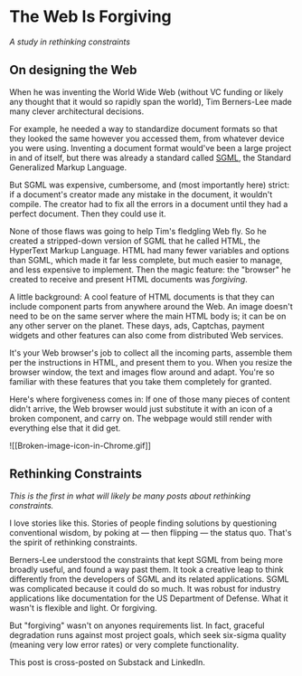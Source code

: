 # The Web Is Forgiving

*A study in rethinking constraints* 

## On designing the Web

When he was inventing the World Wide Web (without VC funding or likely any thought that it would so rapidly span the world), Tim Berners-Lee made many clever architectural decisions. 

For example, he needed a way to standardize document formats so that they looked the same however you accessed them, from whatever device you were using. Inventing a document format would've been a large project in and of itself, but there was already a standard called [SGML](http://en.wikipedia.org/wiki/Standard_Generalized_Markup_Language), the Standard Generalized Markup Language.

But SGML was expensive, cumbersome, and (most importantly here) strict: if a document's creator made any mistake in the document, it wouldn't compile. The creator had to fix all the errors in a document until they had a perfect document. Then they could use it.

None of those flaws was going to help Tim's fledgling Web fly. So he created a stripped-down version of SGML that he called HTML, the HyperText Markup Language. HTML had many fewer variables and options than SGML, which made it far less complete, but much easier to manage, and less expensive to implement. Then the magic feature: the "browser" he created to receive and present HTML documents was *forgiving*. 

A little background: A cool feature of HTML documents is that they can include component parts from anywhere around the Web. An image doesn't need to be on the same server where the main HTML body is; it can be on any other server on the planet. These days, ads, Captchas, payment widgets and other features can also come from distributed Web services.

It's your Web browser's job to collect all the incoming parts, assemble them per the instructions in HTML, and present them to you. When you resize the browser window, the text and images flow around and adapt. You're so familiar with these features that you take them completely for granted.

Here's where forgiveness comes in: If one of those many pieces of content didn't arrive, the Web browser would just substitute it with an icon of a broken component, and carry on. The webpage would still render with everything else that it did get. 

![[Broken-image-icon-in-Chrome.gif]]
## Rethinking Constraints

*This is the first in what will likely be many posts about rethinking constraints.* 

I love stories like this. Stories of people finding solutions by questioning conventional wisdom, by poking at — then flipping — the status quo. That's the spirit of rethinking constraints. 

Berners-Lee understood the constraints that kept SGML from being more broadly useful, and found a way past them. It took a creative leap to think differently from the developers of SGML and its related applications. SGML was complicated because it could do so much. It was robust for industry applications like documentation for the US Department of Defense. What it wasn't is flexible and light. Or forgiving.

But "forgiving" wasn't on anyones requirements list. In fact, graceful degradation runs against most project goals, which seek six-sigma quality (meaning very low error rates) or very complete functionality. 

This post is cross-posted on Substack and LinkedIn. 